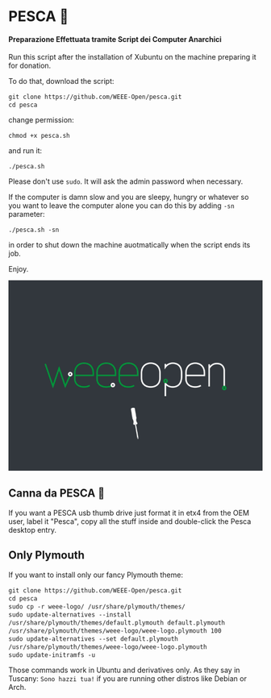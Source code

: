 # PESCA 🍑

#### Preparazione Effettuata tramite Script dei Computer Anarchici

Run this script after the installation of Xubuntu on the machine preparing it for donation.

To do that, download the script:

    git clone https://github.com/WEEE-Open/pesca.git
    cd pesca

change permission:

    chmod +x pesca.sh
    
and run it:

    ./pesca.sh
    
Please don't use `sudo`. It will ask the admin password when necessary.
    
If the computer is damn slow and you are sleepy, hungry or whatever so you want to leave the computer alone you can do this by adding `-sn` parameter:

    ./pesca.sh -sn
    
in order to shut down the machine auotmatically when the script ends its job.

Enjoy.

![Plymouth screenshot](screenshot.png)

## Canna da PESCA 🎣

If you want a PESCA usb thumb drive just format it in etx4 from the OEM user, label it "Pesca", copy all the stuff inside and double-click the Pesca desktop entry.

## Only Plymouth

If you want to install only our fancy Plymouth theme:

    git clone https://github.com/WEEE-Open/pesca.git
    cd pesca
    sudo cp -r weee-logo/ /usr/share/plymouth/themes/
    sudo update-alternatives --install /usr/share/plymouth/themes/default.plymouth default.plymouth /usr/share/plymouth/themes/weee-logo/weee-logo.plymouth 100
    sudo update-alternatives --set default.plymouth /usr/share/plymouth/themes/weee-logo/weee-logo.plymouth
    sudo update-initramfs -u

Those commands work in Ubuntu and derivatives only.
As they say in Tuscany: `Sono hazzi tua!` if you are running other distros like Debian or Arch.

